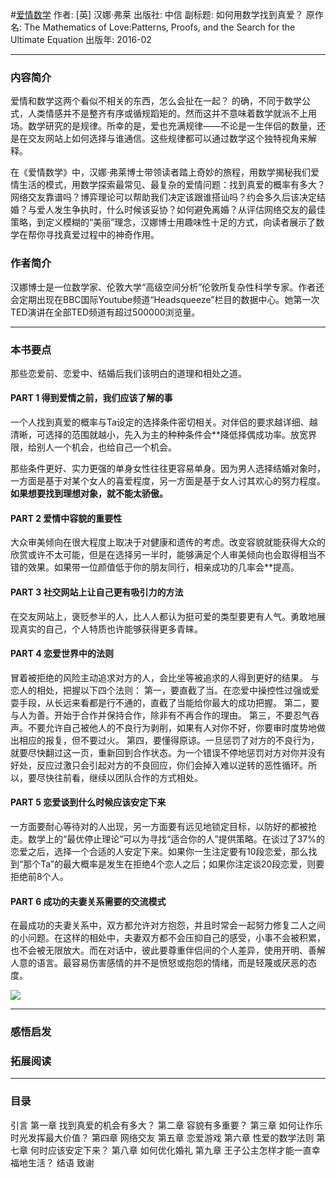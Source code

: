 #[爱情数学](https://book.douban.com/subject/26713251/)
作者:  [英] 汉娜·弗莱
出版社: 中信
副标题: 如何用数学找到真爱？
原作名: The Mathematics of Love:Patterns, Proofs, and the Search for the Ultimate Equation
出版年: 2016-02
***
### 内容简介 
爱情和数学这两个看似不相关的东西，怎么会扯在一起？
的确，不同于数学公式，人类情感并不是整齐有序或循规蹈矩的。然而这并不意味着数学就派不上用场。数学研究的是规律。所幸的是，爱也充满规律——不论是一生伴侣的数量，还是在交友网站上如何选择与谁通信。这些规律都可以通过数学这个独特视角来解释。

在《爱情数学》中，汉娜·弗莱博士带领读者踏上奇妙的旅程，用数学揭秘我们爱情生活的模式，用数学探索最常见、最复杂的爱情问题：找到真爱的概率有多大？网络交友靠谱吗？博弈理论可以帮助我们决定该跟谁搭讪吗？约会多久后该决定结婚？与爱人发生争执时，什么时候该妥协？如何避免离婚？从评估网络交友的最佳策略，到定义模糊的“美丽”理念，汉娜博士用趣味性十足的方式，向读者展示了数学在帮你寻找真爱过程中的神奇作用。

### 作者简介 
汉娜博士是一位数学家、伦敦大学“高级空间分析”伦敦所复杂性科学专家。作者还会定期出现在BBC国际Youtube频道“Headsqueeze”栏目的数据中心。她第一次TED演讲在全部TED频道有超过500000浏览量。

***
### 本书要点
那些恋爱前、恋爱中、结婚后我们该明白的道理和相处之道。

#### PART 1 得到爱情之前，我们应该了解的事
一个人找到真爱的概率与Ta设定的选择条件密切相关。对伴侣的要求越详细、越清晰，可选择的范围就越小，先入为主的种种条件会**降低择偶成功率。放宽界限，给别人一个机会，也给自己一个机会。

那些条件更好、实力更强的单身女性往往更容易单身。因为男人选择结婚对象时，一方面是基于对某个女人的喜爱程度，另一方面是基于女人讨其欢心的努力程度。**如果想要找到理想对象，就不能太骄傲。**

#### PART 2 爱情中容貌的重要性
大众审美倾向在很大程度上取决于对健康和遗传的考虑。改变容貌就能获得大众的欣赏或许不太可能，但是在选择另一半时，能够满足个人审美倾向也会取得相当不错的效果。如果带一位颜值低于你的朋友同行，相亲成功的几率会**提高。

#### PART 3 社交网站上让自己更有吸引力的方法
在交友网站上，褒贬参半的人，比人人都认为挺可爱的类型要更有人气。勇敢地展现真实的自己，个人特质也许能够获得更多青睐。

#### PART 4 恋爱世界中的法则
冒着被拒绝的风险主动追求对方的人，会比坐等被追求的人得到更好的结果。
与恋人的相处，把握以下四个法则：
第一，要直截了当。在恋爱中操控性过强或爱耍手段，从长远来看都是行不通的，直截了当能给你最大的成功把握。
第二，要与人为善。开始于合作并保持合作，除非有不再合作的理由。
第三，不要忍气吞声。不要允许自己被他人的不良行为剥削，如果有人对你不好，你要审时度势地做出相应的报复，但不要过火。
第四，要懂得原谅。一旦惩罚了对方的不良行为，就要尽快翻过这一页，重新回到合作状态。为一个错误不停地惩罚对方对你并没有好处，反应过激只会引起对方的不良回应，你们会掉入难以逆转的恶性循环。所以，要尽快往前看，继续以团队合作的方式相处。

#### PART 5 恋爱谈到什么时候应该安定下来
一方面要耐心等待对的人出现，另一方面要有远见地锁定目标，以防好的都被抢走。数学上的“最优停止理论”可以为寻找“适合你的人”提供策略。在谈过了37%的恋爱之后，选择一个合适的人安定下来。如果你一生注定要有10段恋爱，那么找到“那个Ta”的最大概率是发生在拒绝4个恋人之后；如果你注定谈20段恋爱，则要拒绝前8个人。

#### PART 6 成功的夫妻关系需要的交流模式
在最成功的夫妻关系中，双方都允许对方抱怨，并且时常会一起努力修复二人之间的小问题。在这样的相处中，夫妻双方都不会压抑自己的感受，小事不会被积累，也不会被无限放大。而在对话中，彼此要尊重伴侣间的个人差异，使用开明、善解人意的语言。最容易伤害感情的并不是愤怒或抱怨的情绪，而是轻蔑或厌恶的态度。

![](./_image/2017-06-14-05-56-54.jpg)

***
### 感悟启发
### 拓展阅读
***
### 目录
引言
第一章 找到真爱的机会有多大？
第二章 容貌有多重要？
第三章 如何让作乐时光发挥最大价值？
第四章 网络交友
第五章 恋爱游戏
第六章 性爱的数学法则
第七章 何时应该安定下来？
第八章 如何优化婚礼
第九章 王子公主怎样才能一直幸福地生活？
结语
致谢